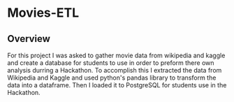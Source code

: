 # Movies-ETL
## Overview
For this project I was asked to gather movie data from wikipedia and kaggle and create a database for students to use in order to preform there own analysis durring a Hackathon. To accomplish this I extracted the data from Wikipedia and Kaggle and used python's pandas library to transform the data into a dataframe. Then I loaded it to PostgreSQL for students use in the Hackathon.

